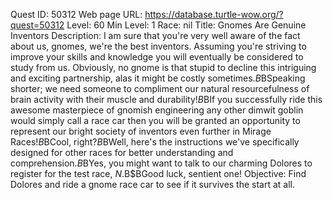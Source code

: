 Quest ID: 50312
Web page URL: https://database.turtle-wow.org/?quest=50312
Level: 60
Min Level: 1
Race: nil
Title: Gnomes Are Genuine Inventors
Description: I am sure that you're very well aware of the fact about us, gnomes, we're the best inventors. Assuming you're striving to improve your skills and knowledge you will eventually be considered to study from us. Obviously, no gnome is that stupid to decline this intriguing and exciting partnership, alas it might be costly sometimes.$B$BSpeaking shorter; we need someone to compliment our natural resourcefulness of brain activity with their muscle and durability!$B$BIf you successfully ride this awesome masterpiece of gnomish engineering any other dimwit goblin would simply call a race car then you will be granted an opportunity to represent our bright society of inventors even further in Mirage Races!$B$BCool, right?$B$BWell, here's the instructions we've specifically designed for other races for better understanding and comprehension.$B$BYes, you might want to talk to our charming Dolores to register for the test race, $N.$B$BGood luck, sentient one!
Objective: Find Dolores and ride a gnome race car to see if it survives the start at all.
